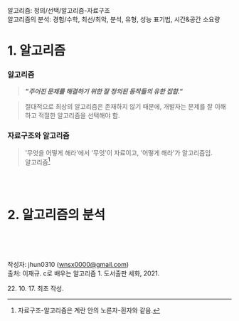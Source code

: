 알고리즘: 정의/선택/알고리즘-자료구조<br>
알고리즘의 분석: 경험/수학, 최선/최악, 분석, 유형, 성능 표기법, 시간&공간 소요량



# 1. 알고리즘

### 알고리즘

> ***"주어진 문제를 해결하기 위한 잘 정의된 동작들의 유한 집합."***

> 절대적으로 최상의 알고리즘은 존재하지 않기 때문에, 개발자는 문제를 잘 이해하고 적절한 알고리즘을 선택해야 함.

### 자료구조와 알고리즘

> '무엇을 어떻게 해라'에서 '무엇'이 자료이고, '어떻게 해라'가 알고리즘임.<br>
> 알고리즘[^1]

<br>
<br>

# 2. 알고리즘의 분석


<br>
<br>
<br>

작성자: jhun0310 (wnsx0000@gmail.com)<br>
출처: 이재규. c로 배우는 알고리즘 1. 도서출판 세화, 2021.

22\. 10\. 17\. 최초 작성.

[^1]: 자료구조\-알고리즘은 계란 안의 노른자\-흰자와 같음.